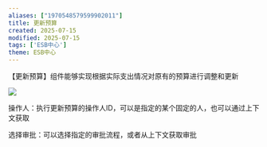```yaml
---
aliases: ["1970548579599902011"]
title: 更新预算
created: 2025-07-15
modified: 2025-07-15
tags: ['ESB中心']
theme: ESB中心
---
```


【更新预算】组件能够实现根据实际支出情况对原有的预算进行调整和更新

![](4509ad2d014e16e5ac50a031316fba2c.jpg)

操作人：执行更新预算的操作人ID，可以是指定的某个固定的人，也可以通过上下文获取

选择审批：可以选择指定的审批流程，或者从上下文获取审批